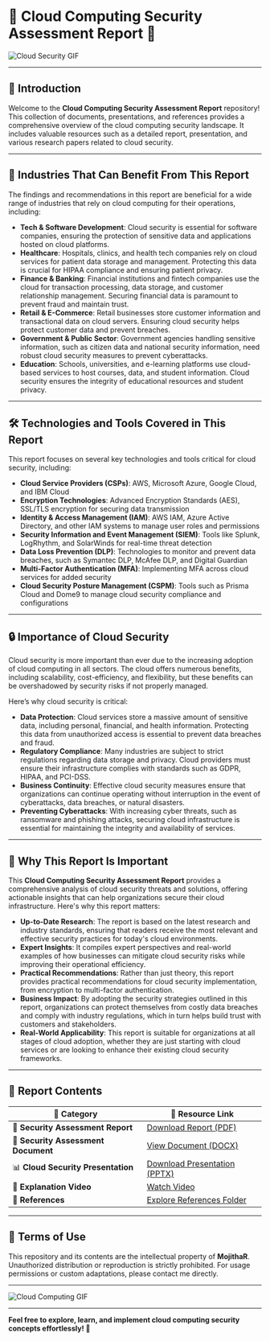 # 🚀 **Cloud Computing Security Assessment Report** 🌟  
![Cloud Security GIF](https://media.giphy.com/media/tTR7vMKRK1gcEfEPFJ/giphy.gif?cid=ecf05e472md6f2bev7irchvj5wep3b3mbe33b7xb0qyirbub&ep=v1_gifs_search&rid=giphy.gif&ct=g)

---

## 📖 **Introduction**  
Welcome to the **Cloud Computing Security Assessment Report** repository! This collection of documents, presentations, and references provides a comprehensive overview of the cloud computing security landscape. It includes valuable resources such as a detailed report, presentation, and various research papers related to cloud security.

---

## 🏢 **Industries That Can Benefit From This Report**  

The findings and recommendations in this report are beneficial for a wide range of industries that rely on cloud computing for their operations, including:  

- **Tech & Software Development**: Cloud security is essential for software companies, ensuring the protection of sensitive data and applications hosted on cloud platforms.  
- **Healthcare**: Hospitals, clinics, and health tech companies rely on cloud services for patient data storage and management. Protecting this data is crucial for HIPAA compliance and ensuring patient privacy.  
- **Finance & Banking**: Financial institutions and fintech companies use the cloud for transaction processing, data storage, and customer relationship management. Securing financial data is paramount to prevent fraud and maintain trust.  
- **Retail & E-Commerce**: Retail businesses store customer information and transactional data on cloud servers. Ensuring cloud security helps protect customer data and prevent breaches.  
- **Government & Public Sector**: Government agencies handling sensitive information, such as citizen data and national security information, need robust cloud security measures to prevent cyberattacks.  
- **Education**: Schools, universities, and e-learning platforms use cloud-based services to host courses, data, and student information. Cloud security ensures the integrity of educational resources and student privacy.  

---

## 🛠️ **Technologies and Tools Covered in This Report**  

This report focuses on several key technologies and tools critical for cloud security, including:  
- **Cloud Service Providers (CSPs)**: AWS, Microsoft Azure, Google Cloud, and IBM Cloud  
- **Encryption Technologies**: Advanced Encryption Standards (AES), SSL/TLS encryption for securing data transmission  
- **Identity & Access Management (IAM)**: AWS IAM, Azure Active Directory, and other IAM systems to manage user roles and permissions  
- **Security Information and Event Management (SIEM)**: Tools like Splunk, LogRhythm, and SolarWinds for real-time threat detection  
- **Data Loss Prevention (DLP)**: Technologies to monitor and prevent data breaches, such as Symantec DLP, McAfee DLP, and Digital Guardian  
- **Multi-Factor Authentication (MFA)**: Implementing MFA across cloud services for added security  
- **Cloud Security Posture Management (CSPM)**: Tools such as Prisma Cloud and Dome9 to manage cloud security compliance and configurations  

---

## 🔒 **Importance of Cloud Security**  

Cloud security is more important than ever due to the increasing adoption of cloud computing in all sectors. The cloud offers numerous benefits, including scalability, cost-efficiency, and flexibility, but these benefits can be overshadowed by security risks if not properly managed.  

Here’s why cloud security is critical:  
- **Data Protection**: Cloud services store a massive amount of sensitive data, including personal, financial, and health information. Protecting this data from unauthorized access is essential to prevent data breaches and fraud.  
- **Regulatory Compliance**: Many industries are subject to strict regulations regarding data storage and privacy. Cloud providers must ensure their infrastructure complies with standards such as GDPR, HIPAA, and PCI-DSS.  
- **Business Continuity**: Effective cloud security measures ensure that organizations can continue operating without interruption in the event of cyberattacks, data breaches, or natural disasters.  
- **Preventing Cyberattacks**: With increasing cyber threats, such as ransomware and phishing attacks, securing cloud infrastructure is essential for maintaining the integrity and availability of services.

---

## 📢 **Why This Report Is Important**  

This **Cloud Computing Security Assessment Report** provides a comprehensive analysis of cloud security threats and solutions, offering actionable insights that can help organizations secure their cloud infrastructure. Here's why this report matters:  

- **Up-to-Date Research**: The report is based on the latest research and industry standards, ensuring that readers receive the most relevant and effective security practices for today's cloud environments.  
- **Expert Insights**: It compiles expert perspectives and real-world examples of how businesses can mitigate cloud security risks while improving their operational efficiency.  
- **Practical Recommendations**: Rather than just theory, this report provides practical recommendations for cloud security implementation, from encryption to multi-factor authentication.  
- **Business Impact**: By adopting the security strategies outlined in this report, organizations can protect themselves from costly data breaches and comply with industry regulations, which in turn helps build trust with customers and stakeholders.  
- **Real-World Applicability**: This report is suitable for organizations at all stages of cloud adoption, whether they are just starting with cloud services or are looking to enhance their existing cloud security frameworks.  

---

## 📂 **Report Contents**  

| 📁 **Category**                  | 📄 **Resource Link**                                                                                              |
|----------------------------------|--------------------------------------------------------------------------------------------------------------------|
| 📜 **Security Assessment Report** | [Download Report (PDF)](https://github.com/MojithaR/Cloud-computing-Security-Assessment-report/blob/main/Y2.S1.WD.1.1.ICS.IT22560094.pdf) |
| 📄 **Security Assessment Document** | [View Document (DOCX)](https://github.com/MojithaR/Cloud-computing-Security-Assessment-report/blob/main/Y2.S1.WD.1.1.ICS.IT22560094.docx) |
| 📊 **Cloud Security Presentation** | [Download Presentation (PPTX)](https://github.com/MojithaR/Cloud-computing-Security-Assessment-report/blob/main/ICS%20PRESENTATION%20CLOUD%20SECURITY.pptx) |
| 🎥 **Explanation Video**          | [Watch Video](https://github.com/MojithaR/Cloud-computing-Security-Assessment-report/blob/main/Presentation%20Explanation%20Video.mp4) |
| 📂 **References**                 | [Explore References Folder](https://github.com/MojithaR/Cloud-computing-Security-Assessment-report/tree/main/references) |

---

## 🛑 **Terms of Use**  
This repository and its contents are the intellectual property of **MojithaR**. Unauthorized distribution or reproduction is strictly prohibited. For usage permissions or custom adaptations, please contact me directly.

---

![Cloud Computing GIF](https://media.giphy.com/media/MES58H43YuJdhCA4Z1/giphy.gif?cid=ecf05e470836zfuwhj2kmlivd4bpez3gmccvmxc8b95nvwdm&ep=v1_gifs_search&rid=giphy.gif&ct=g)

---

**Feel free to explore, learn, and implement cloud computing security concepts effortlessly! 🌟**

